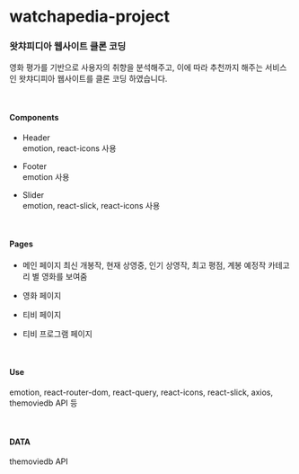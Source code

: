 # watchapedia-project

### 왓챠피디아 웹사이트 클론 코딩

영화 평가를 기반으로 사용자의 취향을 분석해주고, 이에 따라 추천까지 해주는 서비스인 왓챠디피아 웹사이트를 클론 코딩 하였습니다.

<br>

#### Components

- Header <br>
  emotion, react-icons 사용

- Footer <br>
  emotion 사용

- Slider <br>
  emotion, react-slick, react-icons 사용

<br>

#### Pages

- 메인 페이지
최신 개봉작, 현재 상영중, 인기 상영작, 최고 평점, 계봉 예정작 카테고리 별 영화를 보여줌


- 영화 페이지

- 티비 페이지

- 티비 프로그램 페이지

<br>

#### Use

emotion, react-router-dom, react-query, react-icons, react-slick, axios, themoviedb API 등

<br>

#### DATA

themoviedb API
